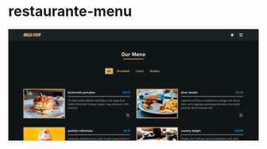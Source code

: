 # restaurante-menu

![public/images/Screenshot%20(65).png](https://github.com/parsa-feyzi/restaurante-menu/blob/main/public/images/Screenshot%20(65).png)
